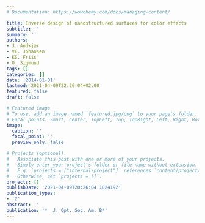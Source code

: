 ```yaml
---
# Documentation: https://wowchemy.com/docs/managing-content/

title: Inverse design of nanostructured surfaces for color effects
subtitle: ''
summary: ''
authors:
- J. Andkjær
- VE. Johansen
- KS. Friis
- O. Sigmund
tags: []
categories: []
date: '2014-01-01'
lastmod: 2021-04-09T22:26:04+02:00
featured: false
draft: false

# Featured image
# To use, add an image named `featured.jpg/png` to your page's folder.
# Focal points: Smart, Center, TopLeft, Top, TopRight, Left, Right, BottomLeft, Bottom, BottomRight.
image:
  caption: ''
  focal_point: ''
  preview_only: false

# Projects (optional).
#   Associate this post with one or more of your projects.
#   Simply enter your project's folder or file name without extension.
#   E.g. `projects = ["internal-project"]` references `content/project/deep-learning/index.md`.
#   Otherwise, set `projects = []`.
projects: []
publishDate: '2021-04-09T20:26:04.182419Z'
publication_types:
- '2'
abstract: ''
publication: '*  J. Opt. Soc. Am. B*'
---
```


